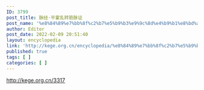 ```yaml
---
ID: 3799
post_title: 脉经·平霍乱转筋脉证
post_name: '%e8%84%89%e7%bb%8f%c2%b7%e5%b9%b3%e9%9c%8d%e4%b9%b1%e8%bd%ac%e7%ad%8b%e8%84%89%e8%af%81'
author: Editor
post_date: 2022-02-09 20:51:40
layout: encyclopedia
link: 'http://kege.org.cn/encyclopedia/%e8%84%89%e7%bb%8f%c2%b7%e5%b9%b3%e9%9c%8d%e4%b9%b1%e8%bd%ac%e7%ad%8b%e8%84%89%e8%af%81'
published: true
tags: [ ]
categories: [ ]
---
```

http://kege.org.cn/3317